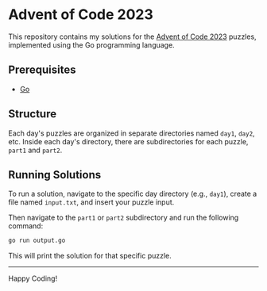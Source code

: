 # Advent of Code 2023

This repository contains my solutions for the [Advent of Code 2023](https://adventofcode.com/2023) puzzles, implemented using the Go programming language.

## Prerequisites

- [Go](https://go.dev/)

## Structure

Each day's puzzles are organized in separate directories named `day1`, `day2`, etc. Inside each day's directory, there are subdirectories for each puzzle, `part1` and `part2`. 

## Running Solutions

To run a solution, navigate to the specific day directory (e.g., `day1`), create a file named `input.txt`, and insert your puzzle input.

Then navigate to the `part1` or `part2` subdirectory and run the following command:
```bash
go run output.go
```

This will print the solution for that specific puzzle.

---

Happy Coding!
